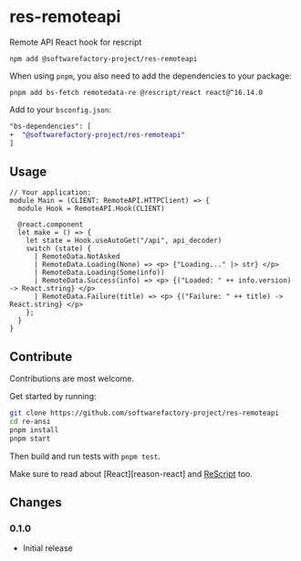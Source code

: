# res-remoteapi

Remote API React hook for rescript

```
npm add @softwarefactory-project/res-remoteapi
```

When using `pnpm`, you also need to add the dependencies to your package:

```
pnpm add bs-fetch remotedata-re @rescript/react react@^16.14.0
```

Add to your `bsconfig.json`:

```diff
"bs-dependencies": [
+  "@softwarefactory-project/res-remoteapi"
]
```

## Usage

```rescript
// Your application:
module Main = (CLIENT: RemoteAPI.HTTPClient) => {
  module Hook = RemoteAPI.Hook(CLIENT)

  @react.component
  let make = () => {
    let state = Hook.useAutoGet("/api", api_decoder)
    switch (state) {
      | RemoteData.NotAsked
      | RemoteData.Loading(None) => <p> {"Loading..." |> str} </p>
      | RemoteData.Loading(Some(info))
      | RemoteData.Success(info) => <p> {("Loaded: " ++ info.version) -> React.string} </p>
      | RemoteData.Failure(title) => <p> {("Failure: " ++ title) -> React.string} </p>
    };
  }
}
```

## Contribute

Contributions are most welcome.

Get started by running:

```sh
git clone https://github.com/softwarefactory-project/res-remoteapi
cd re-ansi
pnpm install
pnpm start
```

Then build and run tests with `pnpm test`.

Make sure to read about [React][reason-react] and [ReScript][rescript-lang] too.

## Changes

### 0.1.0

- Initial release

[rescript-react]: https://rescript-lang.org/docs/react/latest/installation
[rescript-lang]: https://rescript-lang.org/
